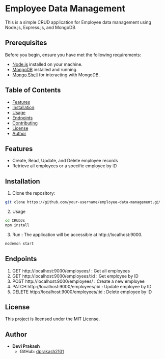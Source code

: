 # Employee Data Management

This is a simple CRUD application for Employee data management using Node.js, Express.js, and MongoDB.
## Prerequisites

Before you begin, ensure you have met the following requirements:

- [Node.js](https://nodejs.org/) installed on your machine.
- [MongoDB](https://www.mongodb.com/) installed and running.
- [Mongo Shell](https://docs.mongodb.com/manual/mongo/) for interacting with MongoDB.

## Table of Contents

- [Features](#features)
- [Installation](#installation)
- [Usage](#usage)
- [Endpoints](#endpoints)
- [Contributing](#contributing)
- [License](#license)
- [Author](#author)

## Features

- Create, Read, Update, and Delete employee records
- Retrieve all employees or a specific employee by ID

## Installation

1. Clone the repository:

```bash
git clone https://github.com/your-username/employee-data-management.git

```
2. Usage
```bash
cd CRUDJs
npm install
```
3. Run : The application will be accessible at http://localhost:9000.
```bash
nodemon start
```
## Endpoints
1. GET http://localhost:9000/employees/ : Get all employees
2. GET http://localhost:9000/employees/:id : Get employee by ID
3. POST http://localhost:9000/employees/ : Create a new employee
4. PATCH http://localhost:9000/employees/:id : Update employee by ID
5. DELETE http://localhost:9000/employees/:id : Delete employee by ID


## License
This project is licensed under the MIT License.

## Author

- **Devi Prakash**
  - GitHub: [dprakash2101](https://github.com/dprakash2101)

